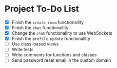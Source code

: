 # Project To-Do List

- [x] Finish the `create room` functionallity
- [x] Finish the `chat` functionallity
- [x] Change the `chat` functionallity to use WebSockets
- [x] Finish the `profile update` functionallity
- [ ] Use class-based views
- [ ] Write tests
- [ ] Write comments for functions and classes
- [ ] Send password reset email in the custom domain
